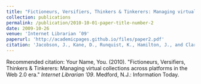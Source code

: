```yaml
---
title: "Fictioneurs, Versifiers, Thinkers & Tinkerers: Managing virtual collections across platforms in the Web 2.0 era"
collection: publications
permalink: /publication/2010-10-01-paper-title-number-2
date: 2009-10-26
venue: 'Internet Librarian ’09'
paperurl: 'http://academicpages.github.io/files/paper2.pdf'
citation: 'Jacobson, J., Kane, D., Runquist, K., Hamilton, J., and Clark, S. (2009). &quot;Paper Title Number 2.&quot; <i>Internet Librarian ’09</i>. Medford, N.J.: Information Today.'
---
```


Recommended citation: Your Name, You. (2010). "Fictioneurs, Versifiers, Thinkers & Tinkerers: Managing virtual collections across platforms in the Web 2.0 era." <i>Internet Librarian ’09</i>. Medford, N.J.: Information Today.
